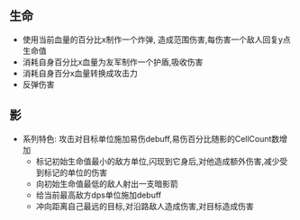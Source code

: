 ## 生命
- 使用当前血量的百分比x制作一个炸弹, 造成范围伤害,每伤害一个敌人回复y点生命值
- 消耗自身百分比x血量为友军制作一个护盾,吸收伤害
- 消耗自身百分x血量转换成攻击力
- 反弹伤害

## 影
- 系列特色: 攻击对目标单位施加易伤debuff,易伤百分比随影的CellCount数增加
    - 标记初始生命值最小的敌方单位,闪现到它身后,对他造成额外伤害,减少受到标记的单位的伤害
    - 向初始生命值最低的敌人射出一支暗影箭
    - 给当前最高敌方dps单位施加debuff
    - 冲向距离自己最远的目标,对沿路敌人造成伤害,对目标造成伤害